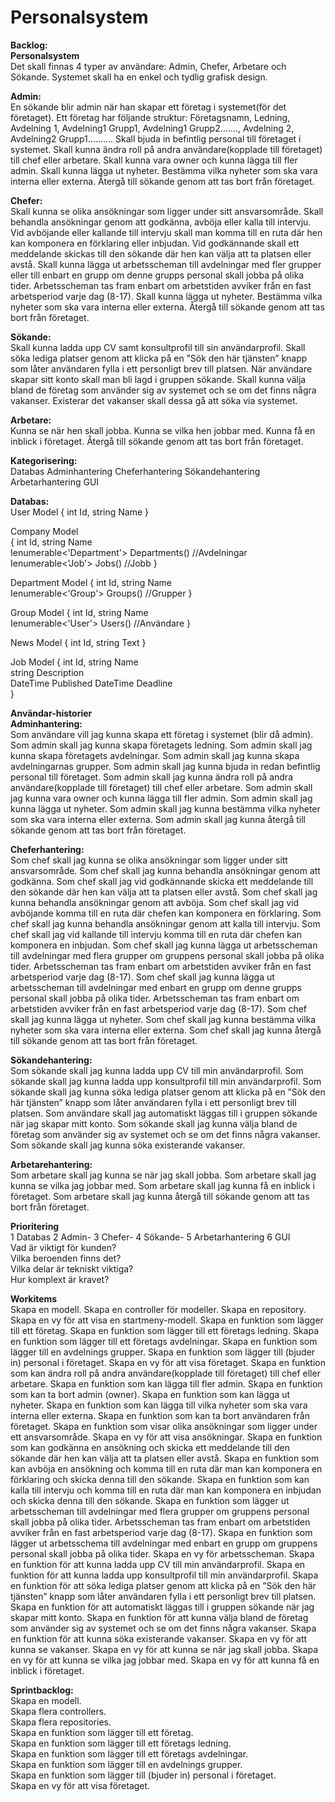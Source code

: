 # Personalsystem
<strong>Backlog:<br>
Personalsystem</strong><br>
Det skall finnas 4 typer av användare: Admin, Chefer, Arbetare och Sökande.
Systemet skall ha en enkel och tydlig grafisk design.

<strong>Admin:</strong><br>
En sökande blir admin när han skapar ett företag i systemet(för det företaget).
Ett företag har följande struktur: Företagsnamn, Ledning, Avdelning 1, Avdelning1 Grupp1, Avdelning1 Grupp2……., Avdelning 2, Avdelning2 Grupp1……….
Skall bjuda in befintlig personal till företaget i systemet.
Skall kunna ändra roll på andra användare(kopplade till företaget) till chef eller arbetare.
Skall kunna vara owner och kunna lägga till fler admin.
Skall kunna lägga ut nyheter. Bestämma vilka nyheter som ska vara interna eller externa.
Återgå till sökande genom att tas bort från företaget.

<strong>Chefer:</strong><br>
Skall kunna se olika ansökningar som ligger under sitt ansvarsområde.
Skall behandla ansökningar genom att godkänna, avböja eller kalla till intervju.
Vid avböjande eller kallande till intervju skall man komma till en ruta där hen kan komponera en förklaring eller inbjudan. 
Vid godkännande skall ett meddelande skickas till den sökande där hen kan välja att ta platsen eller avstå.
Skall kunna lägga ut arbetsscheman till avdelningar med fler grupper eller till enbart en grupp om denne grupps personal skall jobba på olika tider. Arbetsscheman tas fram enbart om arbetstiden avviker från en fast arbetsperiod varje dag (8-17).
Skall kunna lägga ut nyheter. Bestämma vilka nyheter som ska vara interna eller externa.
Återgå till sökande genom att tas bort från företaget.

<strong>Sökande:</strong><br>
Skall kunna ladda upp CV samt konsultprofil till sin användarprofil.
Skall söka lediga platser genom att klicka på en ”Sök den här tjänsten” knapp som låter användaren fylla i ett personligt brev till platsen.
När användare skapar sitt konto skall man bli lagd i gruppen sökande.
Skall kunna välja bland de företag som använder sig av systemet och se om det finns några vakanser. Existerar det vakanser skall dessa gå att söka via systemet.

<strong>Arbetare:</strong><br>
Kunna se när hen skall jobba.
Kunna se vilka hen jobbar med.
Kunna få en inblick i företaget.
Återgå till sökande genom att tas bort från företaget.

<strong>Kategorisering:</strong><br>
Databas
Adminhantering
Cheferhantering
Sökandehantering
Arbetarhantering
GUI

<strong>Databas:</strong><br>
User Model
{
int Id,
string Name 
}

Company Model</strong><br>
{
int Id,
string Name<br>
Ienumerable<'Department'> Departments() //Avdelningar<br>
Ienumerable<'Job'> Jobs() //Jobb
}

Department Model
{
int Id,
string Name<br>
Ienumerable<'Group'> Groups() //Grupper
}

Group Model
{
int Id,
string Name<br>
Ienumerable<'User'> Users() //Användare
}

News Model
{
int Id,
string Text
}

Job Model
{
int Id,
string Name<br>
string Description<br>
DateTime Published
DateTime Deadline<br>
}

<strong>Användar-historier<br>
Adminhantering:</strong><br>
Som användare vill jag kunna skapa ett företag i systemet (blir då admin).
Som admin skall jag kunna skapa företagets ledning.
Som admin skall jag kunna skapa företagets avdelningar.
Som admin skall jag kunna skapa avdelningarnas grupper.
Som admin skall jag kunna bjuda in redan befintlig personal till företaget.
Som admin skall jag kunna ändra roll på andra användare(kopplade till företaget) till chef eller arbetare.
Som admin skall jag kunna vara owner och kunna lägga till fler admin.
Som admin skall jag kunna lägga ut nyheter.
Som admin skall jag kunna bestämma vilka nyheter som ska vara interna eller externa.
Som admin skall jag kunna återgå till sökande genom att tas bort från företaget.

<strong>Cheferhantering:</strong><br>
Som chef skall jag kunna se olika ansökningar som ligger under sitt ansvarsområde.
Som chef skall jag kunna behandla ansökningar genom att godkänna.
Som chef skall jag vid godkännande skicka ett meddelande till den sökande där hen kan välja att ta platsen eller avstå.
Som chef skall jag kunna behandla ansökningar genom att avböja.
Som chef skall jag vid avböjande komma till en ruta där chefen kan komponera en förklaring. 
Som chef skall jag kunna behandla ansökningar genom att kalla till intervju.
Som chef skall jag vid kallande till intervju komma till en ruta där chefen kan komponera en inbjudan. 
Som chef skall jag kunna lägga ut arbetsscheman till avdelningar med flera grupper om gruppens personal skall jobba på olika tider. Arbetsscheman tas fram enbart om arbetstiden avviker från en fast arbetsperiod varje dag (8-17).
Som chef skall jag kunna lägga ut arbetsscheman till avdelningar med enbart en grupp om denne grupps personal skall jobba på olika tider. Arbetsscheman tas fram enbart om arbetstiden avviker från en fast arbetsperiod varje dag (8-17).
Som chef skall jag kunna lägga ut nyheter.
Som chef skall jag kunna bestämma vilka nyheter som ska vara interna eller externa.
Som chef skall jag kunna återgå till sökande genom att tas bort från företaget.

<strong>Sökandehantering:</strong><br>
Som sökande skall jag kunna ladda upp CV till min användarprofil.
Som sökande skall jag kunna ladda upp konsultprofil till min användarprofil.
Som sökande skall jag kunna söka lediga platser genom att klicka på en ”Sök den här tjänsten” knapp som låter användaren fylla i ett personligt brev till platsen.
Som användare skall jag automatiskt läggas till i gruppen sökande när jag skapar mitt konto.
Som sökande skall jag kunna välja bland de företag som använder sig av systemet och se om det finns några vakanser.
Som sökande skall jag kunna söka existerande vakanser.

<strong>Arbetarehantering:</strong><br>
Som arbetare skall jag kunna se när jag skall jobba.
Som arbetare skall jag kunna se vilka jag jobbar med.
Som arbetare skall jag kunna få en inblick i företaget.
Som arbetare skall jag kunna återgå till sökande genom att tas bort från företaget.

<strong>Prioritering</strong><br>
1 Databas 2 Admin- 3 Chefer- 4 Sökande- 5 Arbetarhantering 6 GUI<br>
Vad är viktigt för kunden?<br>
Vilka beroenden finns det?<br>
Vilka delar är tekniskt viktiga?<br>
Hur komplext är kravet?<br>

<strong>Workitems</strong><br>
Skapa en modell. 
Skapa en controller för modeller.
Skapa en repository.
Skapa en vy för att visa en startmeny-modell.
Skapa en funktion som lägger till ett företag.
Skapa en funktion som lägger till ett företags ledning.
Skapa en funktion som lägger till ett företags avdelningar.
Skapa en funktion som lägger till en avdelnings grupper.
Skapa en funktion som lägger till (bjuder in) personal i företaget.
Skapa en vy för att visa företaget.
Skapa en funktion som kan ändra roll på andra användare(kopplade till företaget) till chef eller arbetare.
Skapa en funktion som kan lägga till fler admin.
Skapa en funktion som kan ta bort admin (owner).
Skapa en funktion som kan lägga ut nyheter.
Skapa en funktion som kan lägga till vilka nyheter som ska vara interna eller externa.
Skapa en funktion som kan ta bort användaren från företaget.
Skapa en funktion som visar olika ansökningar som ligger under ett ansvarsområde.
Skapa en vy för att visa ansökningar.
Skapa en funktion som kan godkänna en ansökning och skicka ett meddelande till den sökande där hen kan välja att ta platsen eller avstå.
Skapa en funktion som kan avböja en ansökning och komma till en ruta där man kan komponera en förklaring och skicka denna till den sökande.
Skapa en funktion som kan kalla till intervju och komma till en ruta där man kan komponera en inbjudan och skicka denna till den sökande.
Skapa en funktion som lägger ut arbetsscheman till avdelningar med flera grupper om gruppens personal skall jobba på olika tider. Arbetsscheman tas fram enbart om arbetstiden avviker från en fast arbetsperiod varje dag (8-17).
Skapa en funktion som lägger ut arbetsschema till avdelningar med enbart en grupp om gruppens personal skall jobba på olika tider.
Skapa en vy för arbetsscheman.
Skapa en funktion för att kunna ladda upp CV till min användarprofil.
Skapa en funktion för att kunna ladda upp konsultprofil till min användarprofil.
Skapa en funktion för att söka lediga platser genom att klicka på en ”Sök den här tjänsten” knapp som låter användaren fylla i ett personligt brev till platsen.
Skapa en funktion för att automatiskt läggas till i gruppen sökande när jag skapar mitt konto.
Skapa en funktion för att kunna välja bland de företag som använder sig av systemet och se om det finns några vakanser.
Skapa en funktion för att kunna söka existerande vakanser.
Skapa en vy för att kunna se vakanser.
Skapa en vy för att kunna se när jag skall jobba.
Skapa en vy för att kunna se vilka jag jobbar med.
Skapa en vy för att kunna få en inblick i företaget.

<strong>Sprintbacklog:</strong><br>
Skapa en modell.<br> 
Skapa flera controllers.<br>
Skapa flera repositories.<br>
Skapa en funktion som lägger till ett företag.<br>
Skapa en funktion som lägger till ett företags ledning.<br>
Skapa en funktion som lägger till ett företags avdelningar.<br>
Skapa en funktion som lägger till en avdelnings grupper.<br>
Skapa en funktion som lägger till (bjuder in) personal i företaget.<br>
Skapa en vy för att visa företaget.<br>
